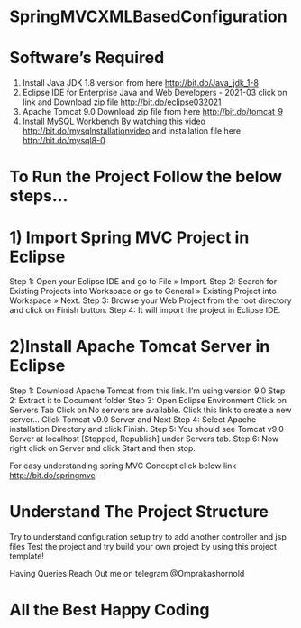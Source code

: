 # SpringMVCXMLBasedConfiguration

# Software’s Required
1) Install Java JDK 1.8 version from here http://bit.do/Java_jdk_1-8
2) Eclipse IDE for Enterprise Java and Web Developers - 2021-03 click on link
   and Download zip file http://bit.do/eclipse032021
3) Apache Tomcat 9.0 Download zip file from here http://bit.do/tomcat_9
4) Install MySQL Workbench By watching this video 
   http://bit.do/mysqlnstallationvideo and installation file here http://bit.do/mysql8-0

# To Run the Project Follow the below steps…
# 1) Import Spring MVC Project in Eclipse
Step 1: Open your Eclipse IDE and go to File » Import.
Step 2: Search for Existing Projects into Workspace or go to General » Existing 
        Project into Workspace » Next.
Step 3: Browse your Web Project from the root directory and click on Finish 
        button.
Step 4: It will import the project in Eclipse IDE.

# 2)Install Apache Tomcat Server in Eclipse
Step 1: Download Apache Tomcat from this link. I’m using version 9.0
Step 2: Extract it to Document folder
Step 3:
    Open Eclipse Environment
    Click on Servers Tab
    Click on No servers are available. Click this link to create a new server...
    Click Tomcat v9.0 Server and Next
Step 4: Select Apache installation Directory and click Finish.
Step 5: You should see Tomcat v9.0 Server at localhost [Stopped, Republish] 
        under Servers tab. 
Step 6: Now right click on Server and click Start and then stop.

For easy understanding spring MVC Concept click below link
http://bit.do/springmvc
# Understand The Project Structure
  Try to understand configuration setup try to add another controller and jsp files
Test the project and try build your own project by using this project template!

Having Queries Reach Out me on telegram 
@Omprakashornold

# All the Best Happy Coding
